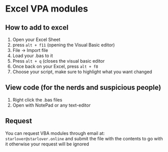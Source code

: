 # Excel VPA modules

## How to add to excel
1. Open your Excel Sheet
2. press ``alt + f11`` (opening the Visual Basic editor)
3. File -> Import file
4. Load your .bas to it
5. Press ``alt + q`` (closes the visual basic editor
6. Once back on your Excel, press ``alt + f8``
7. Choose your script, make sure to highlight what you want changed

## View code (for the nerds and suspicious people)
1. Right click the .bas files
2. Open with NotePad or any text-editor

## Request
You can request VBA modules through email at: ``starlover@starlover.online`` and submit the file with the contents to go with it otherwise your request will be ignored
